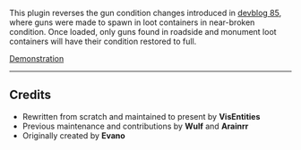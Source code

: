 This plugin reverses the gun condition changes introduced in [devblog 85](https://rust.facepunch.com/news/devblog-85), where guns were made to spawn in loot containers in near-broken condition. Once loaded, only guns found in roadside and monument loot containers will have their condition restored to full.

[Demonstration](https://youtu.be/I_Z5ZEoieXs)

-------------

## Credits
 * Rewritten from scratch and maintained to present by **VisEntities**
 * Previous maintenance and contributions by **Wulf** and **Arainrr**
 * Originally created by **Evano**
